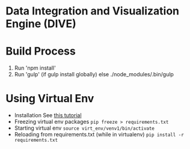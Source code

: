Data Integration and Visualization Engine (DIVE)
=================================================

# Build Process
1. Run 'npm install'
2. Run 'gulp' (if gulp install globally) else ./node_modules/.bin/gulp

# Using Virtual Env
+ Installation
See [this tutorial](http://simononsoftware.com/virtualenv-tutorial/)
+ Freezing virtual env packages
`pip freeze > requirements.txt`
+ Starting virtual env
`source virt_env/venv1/bin/activate`
+ Reloading from requirements.txt (while in virtualenv)
`pip install -r requirements.txt`